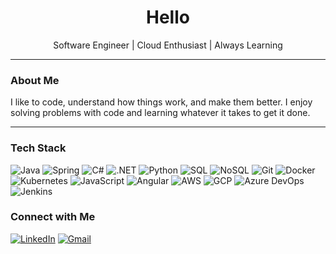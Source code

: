 <h1 align="center">Hello</h1>
<p align="center">Software Engineer | Cloud Enthusiast | Always Learning</p>

---

### About Me
 I like to code, understand how things work, and make them better. I enjoy solving problems with code and learning whatever it takes to get it done.

---

### Tech Stack
![Java](https://img.shields.io/badge/Java-ED8B00?style=flat&logo=java&logoColor=white) ![Spring](https://img.shields.io/badge/Spring-6DB33F?style=flat&logo=spring&logoColor=white) ![C#](https://img.shields.io/badge/C%23-239120?style=flat&logo=c-sharp&logoColor=white) ![.NET](https://img.shields.io/badge/.NET-512BD4?style=flat&logo=dotnet&logoColor=white) ![Python](https://img.shields.io/badge/Python-3776AB?style=flat&logo=python&logoColor=white) ![SQL](https://img.shields.io/badge/SQL-4479A1?style=flat&logo=mysql&logoColor=white) ![NoSQL](https://img.shields.io/badge/NoSQL-4DB33D?style=flat&logo=mongodb&logoColor=white) ![Git](https://img.shields.io/badge/Git-F05032?style=flat&logo=git&logoColor=white) ![Docker](https://img.shields.io/badge/Docker-2496ED?style=flat&logo=docker&logoColor=white) ![Kubernetes](https://img.shields.io/badge/Kubernetes-326CE5?style=flat&logo=kubernetes&logoColor=white) ![JavaScript](https://img.shields.io/badge/JavaScript-F7DF1E?style=flat&logo=javascript&logoColor=black) ![Angular](https://img.shields.io/badge/Angular-DD0031?style=flat&logo=angular&logoColor=white) ![AWS](https://img.shields.io/badge/AWS-232F3E?style=flat&logo=amazon-aws&logoColor=white) ![GCP](https://img.shields.io/badge/GCP-4285F4?style=flat&logo=google-cloud&logoColor=white) ![Azure DevOps](https://img.shields.io/badge/Azure%20DevOps-0078D7?style=flat&logo=azure-devops&logoColor=white) ![Jenkins](https://img.shields.io/badge/Jenkins-D24939?style=flat&logo=jenkins&logoColor=white)


### Connect with Me
[![LinkedIn](https://img.shields.io/badge/LinkedIn-0077B5?style=flat&logo=linkedin&logoColor=white)](https://www.linkedin.com/in/yeiker-ruiz) [![Gmail](https://img.shields.io/badge/Gmail-D14836?style=flat&logo=gmail&logoColor=white)](mailto:yeikerruiz425@gmail.com)


